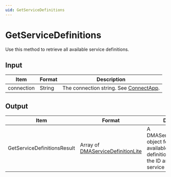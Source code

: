 ```yaml
---
uid: GetServiceDefinitions
---
```


# GetServiceDefinitions

Use this method to retrieve all available service definitions.

<!-- Available from DataMiner 10.0.2 onwards. -->

## Input

| Item       | Format | Description                                               |
|------------|--------|-----------------------------------------------------------|
| connection | String | The connection string. See [ConnectApp](xref:ConnectApp). |

## Output

| Item | Format | Description |
|--|--|--|
| GetServiceDefinitionsResult | Array of [DMAServiceDefinitionLite](xref:DMAServiceDefinitionLite) | A DMAServiceDefinitionLite object for each of the available service definitions, containing the ID and name of the service definition. |
